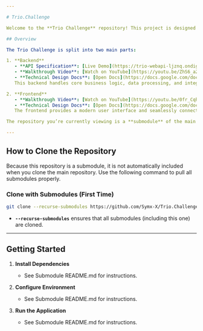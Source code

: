 ```yaml
---

# Trio.Challenge

Welcome to the **Trio Challenge** repository! This project is designed to demonstrate a robust full-stack application with separate **backend** and **frontend** components, each documented and explained via technical design docs and walkthrough videos. 

## Overview

The Trio Challenge is split into two main parts:

1. **Backend**  
   - **API Specification**: [Live Demo](https://trio-webapi-ljznq.ondigitalocean.app/scalar/#tag/contacts/GET/Contacts/Sync)  
   - **Walkthrough Video**: [Watch on YouTube](https://youtu.be/ZhS6_a2YQiI)  
   - **Technical Design Docs**: [Open Docs](https://docs.google.com/document/d/1jGJVsQHVcA6TybVirn0htacRQNtymo1S/edit?usp=drive_link&ouid=109793403992263305439&rtpof=true&sd=true)  
   This backend handles core business logic, data processing, and integrates with external services.

2. **Frontend**  
   - **Walkthrough Video**: [Watch on YouTube](https://youtu.be/0fr_CqhLYF8)  
   - **Technical Design Docs**: [Open Docs](https://docs.google.com/document/d/1Cr_0TiHFeHiOjKBxN4ZTWxbUJRu6AM4X/edit?usp=drive_link&ouid=109793403992263305439&rtpof=true&sd=true)  
   The frontend provides a modern user interface and seamlessly connects to the backend APIs.

The repository you’re currently viewing is a **submodule** of the main `Trio.Challenge` project. If you’d like to run or explore the entire application, you can clone the main repository (including submodules) by following the instructions below.

---
```


## How to Clone the Repository

Because this repository is a submodule, it is not automatically included when you clone the main repository. Use the following command to pull all submodules properly.

### Clone with Submodules (First Time)

```bash
git clone --recurse-submodules https://github.com/Symx-X/Trio.Challenge.git
```

- **`--recurse-submodules`** ensures that all submodules (including this one) are cloned.

---

## Getting Started

1. **Install Dependencies**  
   - See Submodule README.md for instructions.  

2. **Configure Environment**  
   - See Submodule README.md for instructions. 

3. **Run the Application**  
   - See Submodule README.md for instructions. 


